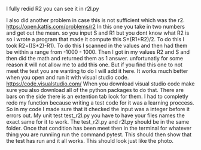 I fully redid R2 you can see it in r2l.py

I also did another problem in case this is not sufficient which was the r2.
 https://open.kattis.com/problems/r2 In this one you take in two numbers and get out the mean. 
 so you input S and R1 but you dont know what R2 is so i wrote a program that made it compute this S=(R1+R2)/2.
 To do this I took R2=((S*2)-R1). 
 To do this I scanned in the values and then had them be within a range from -1000 - 1000. 
 Then I got in my values R2 and S and then did the math and returned them as 1 answer. 
 unfortunatly for some reason it will not allow me to add this one.
 But if you find this one to not meet the test you are wanting to do I will add it here. 
 It works much better when you open and run it with visual studio code. 
 https://code.visualstudio.com/
 When you download visual studio code make sure you also download all of the python packages to do that. There are bars on the side there is an extention tab look for them.
I had to completly redo my function because writing a test code for it was a learning proccess. So in my code I made sure that it checked the input was a integer 
before it errors out. 
My unit test test_r2l.py you have to have your files names the exact same for it to work. The test_r2l.py and r2l.py should be in the same folder.
Once that condition has been meet then in the terminal for whatever thing you are runniing run the command pytest. 
This should then show that the test has run and it all works.
This should look just like the photo.